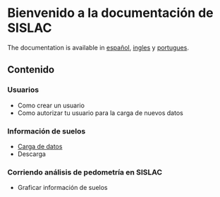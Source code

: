 # Bienvenido a la documentación de SISLAC

The documentation is available in [español](/README.md), [ingles](/README-en.md) y [portugues](/README-pt.md).

## Contenido

### Usuarios

* Como crear un usuario
* Como autorizar tu usuario para la carga de nuevos datos

### Información de suelos

* [Carga de datos](/uploading-soildata-es.md)
* Descarga

### Corriendo análisis de pedometría en SISLAC

* Graficar información de suelos
